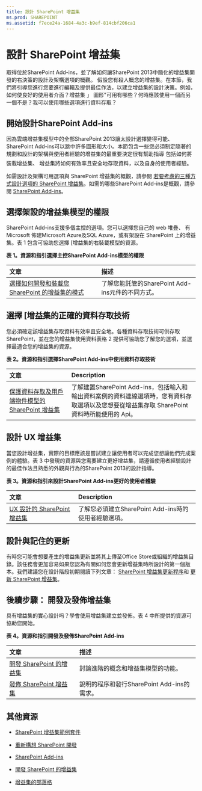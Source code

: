 ```yaml
---
title: 設計 SharePoint 增益集
ms.prod: SHAREPOINT
ms.assetid: f7ece24a-1684-4a3c-b9ef-814cbf206ca1
---
```



# 設計 SharePoint 增益集
取得位於SharePoint Add-ins，並了解如何讓SharePoint 2013中簡化的增益集開發的右決策的設計及架構選項的概觀。
假設您有殺人概念的增益集。在本節，我們將引導您進行您要進行編輯及提供最佳作法，以建立增益集的設計決策。例如，如何使良好的使用者介面？增益集 」 圖形"可用有哪些？何時應該使用一個而另一個不是？我可以使用哪些選項進行資料存取？
  
    
    


## 開始設計SharePoint Add-ins
<a name="SP15Design_Startdesigning"> </a>

因為雲端增益集模型中的全部SharePoint 2013讓太設計選擇變得可能、 SharePoint Add-ins可以跳中許多圖形和大小。本節包含一些您必須制定隨著的規劃和設計的架構與使用者經驗的增益集的最重要決定很有幫助指導  包括如何將裝載增益集、 增益集將如何有效率且安全地存取資料，以及自身的使用者經驗。
  
    
    
如需設計及架構可用選項與 SharePoint 增益集的概觀，請參閱 [若要考慮的三種方式設計選項的 SharePoint 增益集](three-ways-to-think-about-design-options-for-sharepoint-add-ins.md)。如需的哪些SharePoint Add-ins是概觀，請參閱 [SharePoint Add-ins](sharepoint-add-ins.md)。
  
    
    

## 選擇架設的增益集模型的權限
<a name="SP15Design_Hostingmodel"> </a>

SharePoint Add-ins支援多個主控的選項。您可以選擇您自己的 web 堆疊、 有 Microsoft 佈建Microsoft Azure及SQL Azure，或有架設在 SharePoint 上的增益集。表 1 包含可協助您選擇 [增益集的右裝載模型的資源。
  
    
    

**表 1。資源和指引選擇主控SharePoint Add-ins模型的權限**


|**文章**|**描述**|
|:-----|:-----|
| [選擇如何開發和裝載您 SharePoint 的增益集的模式](choose-patterns-for-developing-and-hosting-your-sharepoint-add-in.md) <br/> |了解您能託管的SharePoint Add-ins元件的不同方式。 <br/> |
   

## 選擇 [增益集的正確的資料存取技術
<a name="SP15Design_Dataaccess"> </a>

您必須確定該增益集存取資料有效率且安全地。各種資料存取技術可供存取 SharePoint，並在您的增益集使用資料表格 2 提供可協助您了解您的選項，並選擇最適合您的增益集的資源。
  
    
    

**表 2。資源和指引選擇SharePoint Add-ins中使用資料存取技術**


|**文章**|**Description**|
|:-----|:-----|
| [保護資料存取及用戶端物件模型的 SharePoint 增益集](secure-data-access-and-client-object-models-for-sharepoint-add-ins.md) <br/> |了解建置SharePoint Add-ins，包括輸入和輸出資料案例的資料連線選項時，您有資料存取選項以及您想要從增益集存取 SharePoint 資料時所能使用的 Api。 <br/> |
   

## 設計 UX 增益集
<a name="SP15Design_UX"> </a>

當您設計增益集，實際的目標應該是嘗試建立讓使用者可以完成您想讓他們完成案例的體驗。表 3 中發現的資源與您需要建立更好增益集，請遵循使用者經驗設計的最佳作法且熟悉的外觀與行為的SharePoint 2013的設計指導。
  
    
    

**表 3。資源和指引來設計SharePoint Add-ins更好的使用者體驗**


|**文章**|**Description**|
|:-----|:-----|
| [UX 設計的 SharePoint 增益集](ux-design-for-sharepoint-add-ins.md) <br/> |了解您必須建立SharePoint Add-ins時的使用者經驗選項。 <br/> |
   

## 設計與記住的更新
<a name="Upgrade"> </a>

有時您可能會想要產生的增益集更新並將其上傳至Office Store或組織的增益集目錄。該任務會更加容易如果您認為有關如何您會更新增益集時所設計的第一個版本。我們建議您在設計階段初期閱讀下列文章：  [SharePoint 增益集更新程序](sharepoint-add-ins-update-process.md)和 [更新 SharePoint 增益集](update-sharepoint-add-ins.md)。
  
    
    

## 後續步驟： 開發及發佈增益集
<a name="SP15Design_Next"> </a>

具有增益集的實心設計吗？學會使用增益集建立並發佈。表 4 中所提供的資源可協助您開始。
  
    
    

**表 4。資源和指引開發及發佈SharePoint Add-ins**


|**文章**|**描述**|
|:-----|:-----|
| [開發 SharePoint 的增益集](develop-sharepoint-add-ins.md) <br/> |討論進階的概念和增益集模型的功能。 <br/> |
| [發佈 SharePoint 增益集](publish-sharepoint-add-ins.md) <br/> |說明的程序和發行SharePoint Add-ins的需求。 <br/> |
   

## 其他資源
<a name="SP15Design_AddRes"> </a>


-  [SharePoint 增益集範例套件](http://code.msdn.microsoft.com/office/Apps-for-SharePoint-sample-64c80184)
    
  
-  [重新構想 SharePoint 開發](http://msdn.microsoft.com/zh-tw/office/apps/dn133840)
    
  
-  [SharePoint Add-ins](sharepoint-add-ins.md)
    
  
-  [開發 SharePoint 的增益集](develop-sharepoint-add-ins.md)
    
  
-  [增益集的部落格](http://blogs.msdn.com/b/spoffapps)
    
  

